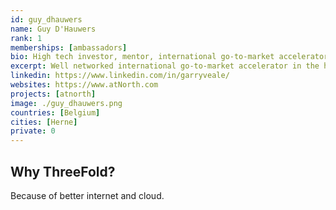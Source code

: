 ```yaml
---
id: guy_dhauwers
name: Guy D'Hauwers
rank: 1
memberships: [ambassadors]
bio: High tech investor, mentor, international go-to-market accelerator.
excerpt: Well networked international go-to-market accelerator in the high tech cloud and commuo market.
linkedin: https://www.linkedin.com/in/garryveale/
websites: https://www.atNorth.com
projects: [atnorth]
image: ./guy_dhauwers.png
countries: [Belgium]
cities: [Herne]
private: 0
---
```


## Why ThreeFold?

Because of better internet and cloud.
